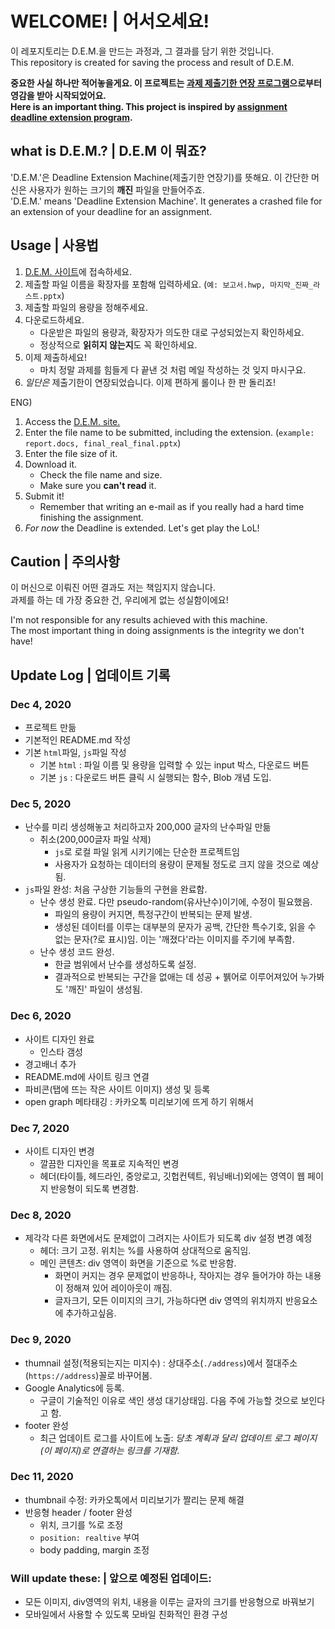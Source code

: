 # WELCOME! | 어서오세요!
이 레포지토리는 D.E.M.을 만드는 과정과, 그 결과를 담기 위한 것입니다.  
This repository is created for saving the process and result of D.E.M.  
  
**중요한 사실 하나만 적어놓을게요. 이 프로젝트는 [과제 제출기한 연장 프로그램](http://homework.lkl.kr/)으로부터 영감을 받아 시작되었어요.**  
**Here is an important thing. This project is inspired by [assignment deadline extension program](http://homework.lkl.kr/).**

## what is D.E.M.? | D.E.M 이 뭐죠?
'D.E.M.'은 Deadline Extension Machine(제출기한 연장기)를 뜻해요. 이 간단한 머신은 사용자가 원하는 크기의 **깨진** 파일을 만들어주죠.  
'D.E.M.' means 'Deadline Extension Machine'. It generates a crashed file for an extension of your deadline for an assignment.

## Usage | 사용법
1. [D.E.M. 사이트](https://hajun-myoung.github.io/project-dem/)에 접속하세요.
1. 제출할 파일 이름을 확장자를 포함해 입력하세요. (`예: 보고서.hwp, 마지막_진짜_라스트.pptx`)
1. 제출할 파일의 용량을 정해주세요.
1. 다운로드하세요.
    - 다운받은 파일의 용량과, 확장자가 의도한 대로 구성되었는지 확인하세요.
    - 정상적으로 **읽히지 않는지**도 꼭 확인하세요.
1. 이제 제출하세요!
    - 마치 정말 과제를 힘들게 다 끝낸 것 처럼 메일 작성하는 것 잊지 마시구요.
1. *일단은* 제출기한이 연장되었습니다. 이제 편하게 롤이나 한 판 돌리죠!

ENG)  
1. Access the [D.E.M. site.](https://hajun-myoung.github.io/project-dem/)
1. Enter the file name to be submitted, including the extension. (`example: report.docs, final_real_final.pptx`)
1. Enter the file size of it.
1. Download it.
    - Check the file name and size.
    - Make sure you **can't read** it.
1. Submit it!
    - Remember that writing an e-mail as if you really had a hard time finishing the assignment.
1. *For now* the Deadline is extended. Let's get play the LoL! 

## Caution | 주의사항
이 머신으로 이뤄진 어떤 결과도 저는 책임지지 않습니다.  
과제를 하는 데 가장 중요한 건, 우리에게 없는 성실함이에요!  
  
I'm not responsible for any results achieved with this machine.  
The most important thing in doing assignments is the integrity we don't have!


## Update Log | 업데이트 기록
### Dec 4, 2020
- 프로젝트 만듦
- 기본적인 README.md 작성
- 기본 `html`파일, `js`파일 작성
    - 기본 `html` : 파일 이름 및 용량을 입력할 수 있는 input 박스, 다운로드 버튼
    - 기본 `js` : 다운로드 버튼 클릭 시 실행되는 함수, Blob 개념 도입.

### Dec 5, 2020
- 난수를 미리 생성해놓고 처리하고자 200,000 글자의 난수파일 만듦
    - 취소(200,000글자 파일 삭제)
        - `js`로 로컬 파일 읽게 시키기에는 단순한 프로젝트임
        - 사용자가 요청하는 데이터의 용량이 문제될 정도로 크지 않을 것으로 예상됨.
- `js`파일 완성: 처음 구상한 기능들의 구현을 완료함.
    - 난수 생성 완료. 다만 pseudo-random(유사난수)이기에, 수정이 필요했음.
        - 파일의 용량이 커지면, 특정구간이 반복되는 문제 발생.
        - 생성된 데이터를 이루는 대부분의 문자가 공백, 간단한 특수기호, 읽을 수 없는 문자(?로 표시)임. 이는 '깨졌다'라는 이미지를 주기에 부족함.
    - 난수 생성 코드 완성.
        - 한글 범위에서 난수를 생성하도록 설정.
        - 결과적으로 반복되는 구간을 없애는 데 성공 + 뷁어로 이루어져있어 누가봐도 '깨진' 파일이 생성됨.

### Dec 6, 2020
- 사이트 디자인 완료
    - 인스타 갬성
- 경고배너 추가
- README.md에 사이트 링크 연결
- 파비콘(탭에 뜨는 작은 사이트 이미지) 생성 및 등록
- open graph 메타태깅 : 카카오톡 미리보기에 뜨게 하기 위해서

### Dec 7, 2020
- 사이트 디자인 변경
    - 깔끔한 디자인을 목표로 지속적인 변경
    - 헤더(타이틀, 헤드라인, 중앙로고, 깃헙컨텍트, 워닝배너)외에는 영역이 웹 페이지 반응형이 되도록 변경함.

### Dec 8, 2020
- 제각각 다른 화면에서도 문제없이 그려지는 사이트가 되도록 div 설정 변경 예정
    - 헤더: 크기 고정. 위치는 %를 사용하여 상대적으로 움직임.
    - 메인 콘텐츠: div 영역이 화면을 기준으로 %로 반응함.
        - 화면이 커지는 경우 문제없이 반응하나, 작아지는 경우 들어가야 하는 내용이 정해져 있어 레이아웃이 깨짐.
        - 글자크기, 모든 이미지의 크기, 가능하다면 div 영역의 위치까지 반응요소에 추가하고싶음.

### Dec 9, 2020
- thumnail 설정(적용되는지는 미지수) : 상대주소(`./address`)에서 절대주소(`https://address`)꼴로 바꾸어봄.
- Google Analytics에 등록.
    - 구글이 기술적인 이유로 색인 생성 대기상태임. 다음 주에 가능할 것으로 보인다고 함.
- footer 완성
    - 최근 업데이트 로그를 사이트에 노출: *당초 계획과 달리 업데이트 로그 페이지(이 페이지)로 연결하는 링크를 기재함.*

### Dec 11, 2020
- thumbnail 수정: 카카오톡에서 미리보기가 짤리는 문제 해결
- 반응형 header / footer 완성
    - 위치, 크기를 %로 조정
    - `position: realtive` 부여
    - body padding, margin 조정

### Will update these: | 앞으로 예정된 업데이드:
- 모든 이미지, div영역의 위치, 내용을 이루는 글자의 크기를 반응형으로 바꿔보기
- 모바일에서 사용할 수 있도록 모바일 친화적인 환경 구성
